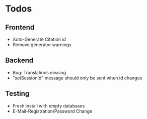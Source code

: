 Todos
=====

Frontend
--------
- Auto-Generate Citation id
- Remove generator warnings

Backend
-------
- Bug: Translations missing
- "setSessionId" message should only be sent when id changes

Testing
-------
- Fresh install with empty databases
- E-Mail-Registration/Password Change

